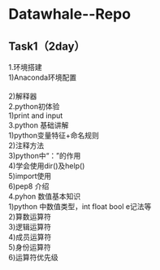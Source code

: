 # Datawhale--Repo

## Task1（2day）
1.环境搭建<br>
 1)Anaconda环境配置<br><br>
2)解释器<br>
2.python初体验<br>
1)print and input<br>
3.python 基础讲解<br>
   1)python变量特征+命名规则<br>
   2)注释方法<br>
   3)python中“：”的作用<br>
   4)学会使用dir()及help()<br>
   5)import使用<br>
   6)pep8 介绍<br>
4.pyhon 数值基本知识<br>
   1)python 中数值类型，int float bool e记法等<br>
   2)算数运算符<br>
   3)逻辑运算符<br>
   4)成员运算符<br>
   5)身份运算符<br>
   6)运算符优先级<br>
